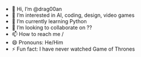 - 👋 Hi, I’m @drag00an
- 👀 I’m interested in AI, coding, design, video games
- 🌱 I’m currently learning Python
- 💞️ I’m looking to collaborate on ??
- 📫 How to reach me /
- 😄 Pronouns: He/Him
- ⚡ Fun fact: I have never watched Game of Thrones

<!---
drag00an/drag00an is a ✨ special ✨ repository because its `README.md` (this file) appears on your GitHub profile.
You can click the Preview link to take a look at your changes.
--->
